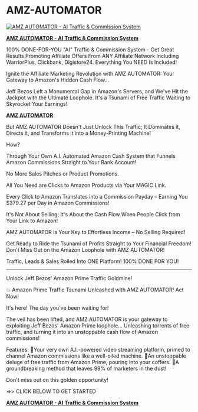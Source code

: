 # AMZ-AUTOMATOR

<a href="https://warriorplus.com/o2/a/pmzgzj/0"><img src="https://warriorplus.com/assets/user/listing_image/o-75797-prod_image.png?v=1740153797" alt="AMZ AUTOMATOR - AI Traffic & Commission System"><P>
<B>AMZ AUTOMATOR - AI Traffic & Commission System</B></a><P>

100% DONE-FOR-YOU "AI" Traffic & Commission System - Get Great Results Promoting Affiliate Offers From ANY Affiliate Network Including WarriorPlus, Clickbank, Digistore24. Everything You NEED Is Included!

Ignite the Affiliate Marketing Revolution with AMZ AUTOMATOR: Your Gateway to Amazon's Hidden Cash Flow...

Jeff Bezos Left a Monumental Gap in Amazon's Servers, and We've Hit the Jackpot with the Ultimate Loophole. It's a Tsunami of Free Traffic Waiting to Skyrocket Your Earnings!

<a href="https://www.marketingsharks.com/amz-automator-ai-traffic-commission-system/"><B>AMZ AUTOMATOR</B></a><P>

But AMZ AUTOMATOR Doesn't Just Unlock This Traffic; It Dominates it, Directs it, and Transforms it into a Money-Printing Machine!

How?

Through Your Own A.I. Automated Amazon Cash System that Funnels Amazon Commissions Straight to Your Bank Account!

No More Sales Pitches or Product Promotions.

All You Need are Clicks to Amazon Products via Your MAGIC Link.

Every Click to Amazon Translates into a Commission Payday – Earning You $379.27 per Day in Amazon Commissions!

It's Not About Selling; It's About the Cash Flow When People Click from Your Link to Amazon!

AMZ AUTOMATOR is Your Key to Effortless Income – No Selling Required!

Get Ready to Ride the Tsunami of Profits Straight to Your Financial Freedom! Don't Miss Out on the Amazon Loophole with AMZ AUTOMATOR!

Traffic, Leads & Sales Rolled Into ONE Platform!
100% DONE FOR YOU!

_________________

Unlock Jeff Bezos' Amazon Prime Traffic Goldmine!
 
💥 Amazon Prime Traffic Tsunami Unleashed with AMZ AUTOMATOR! Act Now!

It's here! The day you've been waiting for!

The veil has been lifted, and AMZ AUTOMATOR is your gateway to exploiting Jeff Bezos' Amazon Prime loophole…
Unleashing torrents of free traffic, and turning it into an unstoppable cash flow of Amazon commissions!

Features:
🚀Your very own A.I.-powered video streaming platform, primed to channel Amazon commissions like a well-oiled machine. 
🚀An unstoppable deluge of free traffic from Amazon Prime, pouring into your coffers. 
🚀A groundbreaking method that leaves 99% of marketers in the dust!

Don't miss out on this golden opportunity!

=>> CLICK BELOW TO GET STARTED


<a href="https://warriorplus.com/o2/a/pmzgzj/0"><B>AMZ AUTOMATOR - AI Traffic & Commission System</B></a><P>

